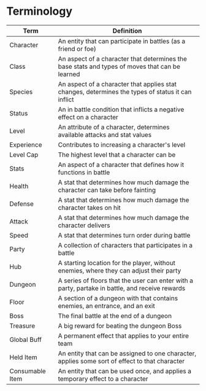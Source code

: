 # Terminology

| Term            | Definition                                                                                        |
|-----------------|---------------------------------------------------------------------------------------------------| 
| Character       | An entity that can participate in battles (as a friend or foe)                                    |
| Class           | An aspect of a character that determines the base stats and types of moves that can be learned    |
| Species         | An aspect of a character that applies stat changes, determines the types of status it can inflict |
| Status          | An in battle condition that inflicts a negative effect on a character                             |
| Level           | An attribute of a character, determines available attacks and stat values                         |
| Experience      | Contributes to increasing a character's level                                                     |
| Level Cap       | The highest level that a character can be                                                         |
| Stats           | An aspect of a character that defines how it functions in battle                                  |
| Health          | A stat that determines how much damage the character can take before fainting                     |
| Defense         | A stat that determines how much damage the character takes on hit                                 |
| Attack          | A stat that determines how much damage the character delivers                                     |
| Speed           | A stat that determines turn order during battle                                                   |
| Party           | A collection of characters that participates in a battle                                          |
| Hub             | A starting location for the player, without enemies, where they can adjust their party            |
| Dungeon         | A series of floors that the user can enter with a party, partake in battle, and receive rewards   |
| Floor           | A section of a dungeon with that contains enemies, an entrance, and an exit                       |
| Boss            | The final battle at the end of a dungeon                                                          |
| Treasure        | A big reward for beating the dungeon Boss                                                         |
| Global Buff     | A permanent effect that applies to your entire team                                               |
| Held Item       | An entity that can be assigned to one character, applies some sort of effect to that character    |
| Consumable Item | An entity that can be used once, and applies a temporary effect to a character                    |
